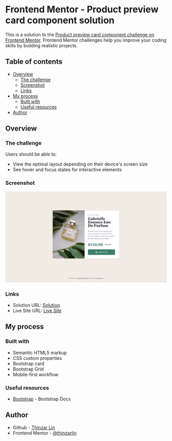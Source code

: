 # Frontend Mentor - Product preview card component solution

This is a solution to the [Product preview card component challenge on Frontend Mentor](https://www.frontendmentor.io/challenges/product-preview-card-component-GO7UmttRfa). Frontend Mentor challenges help you improve your coding skills by building realistic projects. 

## Table of contents

- [Overview](#overview)
  - [The challenge](#the-challenge)
  - [Screenshot](#screenshot)
  - [Links](#links)
- [My process](#my-process)
  - [Built with](#built-with)
  - [Useful resources](#useful-resources)
- [Author](#author)


## Overview

### The challenge

Users should be able to:

- View the optimal layout depending on their device's screen size
- See hover and focus states for interactive elements

### Screenshot

![](images/screenshot.png)

### Links

- Solution URL: [Solution](https://github.com/thinzarlin/product-preview-card)
- Live Site URL: [Live Site](https://thinzarlin.github.io/product-preview-card)

## My process

### Built with

- Semantic HTML5 markup
- CSS custom properties
- Bootstrap card
- Bootstrap Grid
- Mobile-first workflow

### Useful resources

- [Bootstrap](https://getbootstrap.com/docs/5.2/getting-started/introduction/) - Bootstrap Docs

## Author

- Github - [Thinzar Lin](https://github.com/thinzarlin)
- Frontend Mentor - [@thinzarlin](https://www.frontendmentor.io/profile/thinzarlin)
